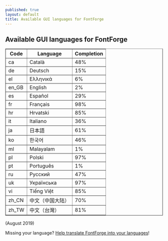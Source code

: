 ```yaml
---
published: true
layout: default
title: Available GUI languages for FontForge
---
```


Available GUI languages for FontForge
--------------

<table class="table" border>

<tbody>

  <tr>
    <th>Code</th>
    <th>Language</th>
    <th>Completion</th>
  <tr>
    <td>ca</td>
    <td>Català</td>
    <td>48%</td>
  </tr>
  <tr>
    <td>de</td>
    <td>Deutsch</td>
    <td>15%</td>
  </tr>
  <tr>
    <td>el</td>
    <td>Ελληνικά</td>
    <td>6%</td>
  </tr>
  <tr>
    <td>en_GB</td>
    <td>English</td>
    <td>2%</td>
  </tr>
  <tr>
    <td>es</td>
    <td>Español</td>
    <td>29%</td>
  </tr>
  <tr>
    <td>fr</td>
    <td>Français</td>
    <td>98%</td>
  </tr>
  <tr>
    <td>hr</td>
    <td>Hrvatski</td>
    <td>85%</td>
  </tr>
  <tr>
    <td>it</td>
    <td>Italiano</td>
    <td>36%</td>
  </tr>
  <tr>
    <td>ja</td>
    <td>日本語</td>
    <td>61%</td>
  </tr>
  <tr>
    <td>ko</td>
    <td>한국어</td>
    <td>46%</td>
  </tr>
  <tr>
    <td>ml</td>
    <td>Malayalam</td>
    <td>1%</td>
  </tr>
  <tr>
    <td>pl</td>
    <td>Polski</td>
    <td>97%</td>
  </tr>
  <tr>
    <td>pt</td>
    <td>Português</td>
    <td>1%</td>
  </tr>
  <tr>
    <td>ru</td>
    <td>Русский</td>
    <td>47%</td>
  </tr>
  <tr>
    <td>uk</td>
    <td>Українська</td>
    <td>97%</td>
  </tr>
  <tr>
    <td>vi</td>
    <td>Tiếng Việt</td>
    <td>85%</td>
  </tr>
  <tr>
    <td>zh_CN</td>
    <td>中文（中国大陆）‎</td>
    <td>70%</td>
  </tr>
  <tr>
    <td>zh_TW</td>
    <td>中文（台灣）</td>
    <td>81%</td>
  </tr>

</tbody>

</table>

(August 2019)



Missing your language? [Help translate FontForge into your languages](/en-US/documentation/customizing/uitranslationnotes/)!